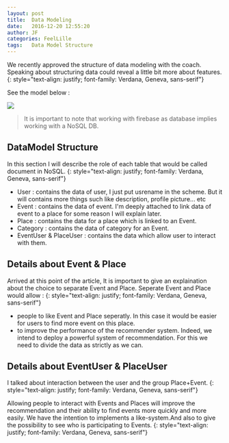 ```yaml
---
layout: post
title:  Data Modeling
date:   2016-12-20 12:55:20
author: JF
categories: FeelLille
tags:	Data Model Structure
---
```


We recently approved the structure of data modeling with the coach. Speaking about structuring data could reveal a little bit more about features.
{: style="text-align: justify; font-family: Verdana, Geneva, sans-serif"}

See the model below :

<img src="../../../../assets/posts/DataModel.png">

> It is important to note that working with firebase as database implies working with a NoSQL DB.

## DataModel Structure

In this section I will describe the role of each table that would be called document in NoSQL.
{: style="text-align: justify; font-family: Verdana, Geneva, sans-serif"}

* User : contains the data of user, I just put usrename in the scheme. But it will contains more things such like description, profile picture... etc
* Event : contains the data of event. I'm deeply attached to link data of event to a place for some reason I will explain later.
* Place : contains the data for a place which is linked to an Event.
* Category : contains the data of category for an Event.
* EventUser & PlaceUser : contains the data which allow user to interact with them.

## Details about Event & Place

Arrived at this point of the article, It is important to give an explaination about the choice to separate Event and Place.
Seperate Event and Place would allow :
{: style="text-align: justify; font-family: Verdana, Geneva, sans-serif"}

* people to like Event and Place seperatly. In this case it would be easier for users to find more event on this place.
* to improve the performance of the recommender system. Indeed, we intend to deploy a powerful system of recommendation. For this we need to divide the data as strictly as we can.

## Details about EventUser & PlaceUser

I talked about interaction between the user and the group Place+Event.
{: style="text-align: justify; font-family: Verdana, Geneva, sans-serif"}

Allowing people to interact with Events and Places will improve the recommendation and their ability to find events more quickly and more easily. We have the intention to implements a like-system.And also to give the possibility to see who is participating to Events.
{: style="text-align: justify; font-family: Verdana, Geneva, sans-serif"}